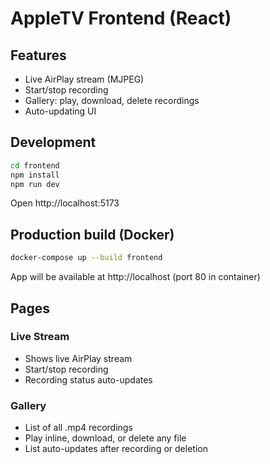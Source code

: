 # AppleTV Frontend (React)

## Features
- Live AirPlay stream (MJPEG)
- Start/stop recording
- Gallery: play, download, delete recordings
- Auto-updating UI

## Development

```bash
cd frontend
npm install
npm run dev
```

Open http://localhost:5173

## Production build (Docker)

```bash
docker-compose up --build frontend
```

App will be available at http://localhost (port 80 in container)

## Pages

### Live Stream
- Shows live AirPlay stream
- Start/stop recording
- Recording status auto-updates

### Gallery
- List of all .mp4 recordings
- Play inline, download, or delete any file
- List auto-updates after recording or deletion 